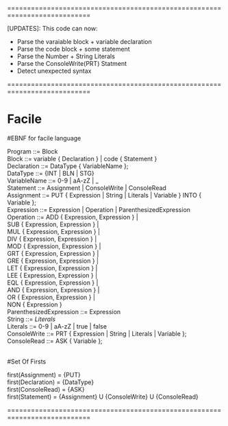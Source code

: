 
===========================================================================

[UPDATES]: This code can now:
<ul>
  <li>Parse the varaiable block + variable declaration</li>
  <li>Parse the code block + some statement</li>
  <li>Parse the Number + String Literals</li>
  <li>Parse the ConsoleWrite(PRT) Statment</li>
  <li>Detect unexpected syntax</li>
</ul>
  
===========================================================================

# Facile

#EBNF for facile language <br/>

Program ::= Block <br/>
Block ::= variable { Declaration } | code { Statement } <br/>
	Declaration ::= DataType { VariableName }; <br/>
		DataType ::= {INT | BLN | STG} <br/>
		VariableName ::= 0-9 | aA-zZ | _ <br/>
	Statement ::= Assignment | ConsoleWrite | ConsoleRead <br/>
		Assignment ::= PUT { Expression | String | Literals | Variable } INTO { Variable }; <br/>
		Expression ::= Expression | Operation | ParenthesizedExpression <br/>
			Operation ::=  ADD { Expression, Expression } 	| <br/> 
					SUB { Expression, Expression } 	| <br/>
					MUL { Expression, Expression }	| <br/>
					DIV { Expression, Expression }	| <br/>
					MOD { Expression, Expression }	| <br/>
					GRT { Expression, Expression }	| <br/>
					GRE { Expression, Expression }	| <br/>
					LET { Expression, Expression }	| <br/>
					LEE { Expression, Expression }	| <br/>
					EQL { Expression, Expression }	| <br/>
					AND { Expression, Expression }	| <br/>
					OR  { Expression, Expression }	| <br/>
					NON { Expression } <br/>
			ParenthesizedExpression ::= Expression <br/>
		String ::= ${Literals}$ <br/>
		Literals ::= 0-9 | aA-zZ | true | false <br/>
	ConsoleWrite ::= PRT { Expression | String | Literals | Variable }; <br/>
	ConsoleRead ::= ASK { Variable }; <br/>

<br/>
#Set Of Firsts <br/>

first(Assignment) = {PUT} <br/>
first(Declaration) = {DataType} <br/>
first(ConsoleRead) = {ASK} <br/>
first(Statement) = {Assignment} U {ConsoleWrite} U {ConsoleRead} <br/>

===========================================================================
	
